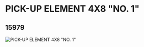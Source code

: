 # PICK-UP ELEMENT 4X8 "NO. 1"
## 15979
![PICK-UP ELEMENT 4X8 "NO. 1"](https://lc-www-live-s.legocdn.com/media/bricks/5/2/6056606.jpg)